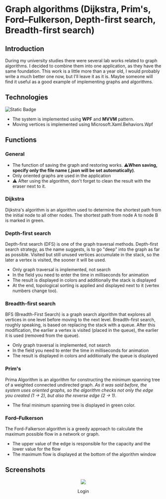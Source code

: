 # Graph algorithms (Dijkstra, Prim's, Ford–Fulkerson, Depth-first search, Breadth-first search)

## Introduction
During my university studies there were several lab works related to graph algorithms. I decided to combine them into one application, as they have the same foundation.
This work is a little more than a year old, I would probably write a much better one now, but I'll leave it as it is. Maybe someone will find it useful as a good example of implementing graphs and algorithms.

## Technologies
![Static Badge](https://img.shields.io/badge/WPF-badge?style=for-the-badge&logo=WPF&color=%23292929)

- The system is implemented using **WPF** and **MVVM** pattern.
- Moving vertices is implemented using Microsoft.Xaml.Behaviors.Wpf


## Functions

### General
- The function of saving the graph and restoring works. ⚠️**When saving, specify only the file name (.json will be set automatically)**.
- Only oriented graphs are used in the application
- ⚠️ After using the algorithm, don't forget to clean the result with the eraser next to it.
### Dijkstra
Dijkstra's algorithm is an algorithm used to determine the shortest path from the initial node to all other nodes. The shortest path from node A to node B is marked in green.
### Depth-first search
Depth-first search (DFS) is one of the graph traversal methods. Depth-first search strategy, as the name suggests, is to go "deep" into the graph as far as possible. Visited but still unused vertices accumulate in the stack, so the later a vertex is visited, the sooner it will be used. 
- Only graph traversal is implemented, not search
- In the field you need to enter the time in milliseconds for animation
- The result is displayed in colors and additionally the stack is displayed
- At the end, topological sorting is applied and displayed next to it (vertex numbers change too).
### Breadth-first search
BFS (Breadth-First Search) is a graph search algorithm that explores all vertices in one level before moving to the next level. Breadth-first search, roughly speaking, is based on replacing the stack with a queue. After this modification, the earlier a vertex is visited (placed in the queue), the earlier it is used (removed from the queue).
- Only graph traversal is implemented, not search
- In the field you need to enter the time in milliseconds for animation
- The result is displayed in colors and additionally the queue is displayed
### Prim's
Prima Algorithm is an algorithm for constructing the minimum spanning tree of a weighted connected undirected graph.
*As it was said before, the system uses oriented graphs, so the algorithm checks not only the edge you created (1 -> 2), but also the reverse edge (2 -> 1)*.
- The final minimum spanning tree is displayed in green color.
### Ford–Fulkerson
The Ford-Falkerson algorithm is a greedy approach to calculate the maximum possible flow in a network or graph.
- The upper value of the edge is responsible for the capacity and the lower value for the flow
- The maximum flow is displayed at the bottom of the algorithm window
  
## Screenshots
<div align="center">
  <img src="/VapeShop.Domain/Screenshots/Login.png"/>
  <p>Login</p>
  <br/>
</div>
